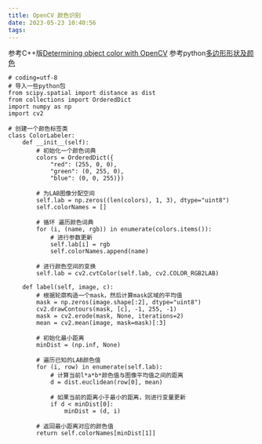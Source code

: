 ```yaml
---
title: OpenCV 颜色识别
date: 2023-05-23 10:40:56
tags:
---
```

参考C++版[Determining object color with OpenCV](https://pyimagesearch.com/2016/02/15/determining-object-color-with-opencv/)
参考python[多边形形状及颜色](https://blog.csdn.net/WZZ18191171661/article/details/96697999)

```
# coding=utf-8
# 导入一些python包
from scipy.spatial import distance as dist
from collections import OrderedDict
import numpy as np
import cv2

# 创建一个颜色标签类
class ColorLabeler:
	def __init__(self):
		# 初始化一个颜色词典
		colors = OrderedDict({
			"red": (255, 0, 0),
			"green": (0, 255, 0),
			"blue": (0, 0, 255)})

		# 为LAB图像分配空间
		self.lab = np.zeros((len(colors), 1, 3), dtype="uint8")
		self.colorNames = []

		# 循环 遍历颜色词典
		for (i, (name, rgb)) in enumerate(colors.items()):
			# 进行参数更新
			self.lab[i] = rgb
			self.colorNames.append(name)

		# 进行颜色空间的变换
		self.lab = cv2.cvtColor(self.lab, cv2.COLOR_RGB2LAB)

	def label(self, image, c):
		# 根据轮廓构造一个mask，然后计算mask区域的平均值 
		mask = np.zeros(image.shape[:2], dtype="uint8")
		cv2.drawContours(mask, [c], -1, 255, -1)
		mask = cv2.erode(mask, None, iterations=2)
		mean = cv2.mean(image, mask=mask)[:3]

		# 初始化最小距离
		minDist = (np.inf, None)

		# 遍历已知的LAB颜色值
		for (i, row) in enumerate(self.lab):
			# 计算当前l*a*b*颜色值与图像平均值之间的距离
			d = dist.euclidean(row[0], mean)

			# 如果当前的距离小于最小的距离，则进行变量更新
			if d < minDist[0]:
				minDist = (d, i)

		# 返回最小距离对应的颜色值
		return self.colorNames[minDist[1]]

```